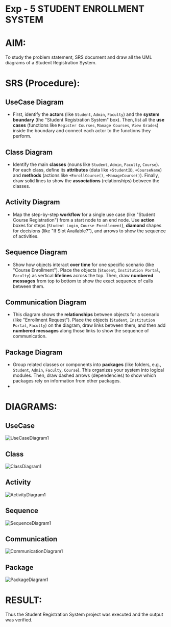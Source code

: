 # Exp - 5 STUDENT ENROLLMENT SYSTEM

# AIM:

To study the problem statement, SRS document and draw all the UML diagrams of a Student Registration System.

# SRS (Procedure):
## UseCase Diagram
- First, identify the **actors** (like `Student`, `Admin`, `Faculty`) and the **system boundary** (the "Student Registration System" box). Then, list all the **use cases** (functions like `Register Courses`, `Manage Courses`, `View Grades`) inside the boundary and connect each actor to the functions they perform.

## Class Diagram
- Identify the main **classes** (nouns like `Student`, `Admin`, `Faculty`, `Course`). For each class, define its **attributes** (data like `+StudentID`, `+CourseName`) and **methods** (actions like `+EnrollCourse()`, `+ManageCourse()`). Finally, draw solid lines to show the **associations** (relationships) between the classes.

## Activity Diagram
- Map the step-by-step **workflow** for a single use case (like "Student Course Registration") from a start node to an end node. Use **action** boxes for steps (`Student Login`, `Course Enrollement`), **diamond** shapes for decisions (like "If Slot Available?"), and arrows to show the sequence of activities.

## Sequence Diagram
- Show how objects interact **over time** for one specific scenario (like "Course Enrollment"). Place the objects (`Student`, `Institution Portal`, `Faculty`) as vertical **lifelines** across the top. Then, draw **numbered messages** from top to bottom to show the exact sequence of calls between them.

## Communication Diagram
- This diagram shows the **relationships** between objects for a scenario (like "Enrollment Request"). Place the objects (`Student`, `Institution Portal`, `Faculty`) on the diagram, draw links between them, and then add **numbered messages** along those links to show the sequence of communication.

## Package Diagram
- Group related classes or components into **packages** (like folders, e.g., `Student`, `Admin`, `Faculty`, `Course`). This organizes your system into logical modules. Then, draw dashed arrows (dependencies) to show which packages rely on information from other packages.
- 


# DIAGRAMS:

## UseCase
![UseCaseDiagram1](https://github.com/user-attachments/assets/8f5d5e9d-3003-41f6-9627-09947611950c)


## Class
![ClassDiagram1](https://github.com/user-attachments/assets/5b567926-a511-48c4-982d-011bb8e10336)


## Activity
![ActivityDiagram1](https://github.com/user-attachments/assets/fa5181e5-c10a-42cd-a62d-b9ea209711af)


## Sequence
![SequenceDiagram1](https://github.com/user-attachments/assets/005c0241-c614-488b-83b4-0cdd2852c704)


## Communication
![CommunicationDiagram1](https://github.com/user-attachments/assets/02d9f6a7-e0b2-4521-b185-5635ceb8c9d0)


## Package
![PackageDiagram1](https://github.com/user-attachments/assets/b6771ac4-7a94-42e1-9f05-002dec180483)


# RESULT:

Thus the Student Registration System project was executed and the output was verified.
